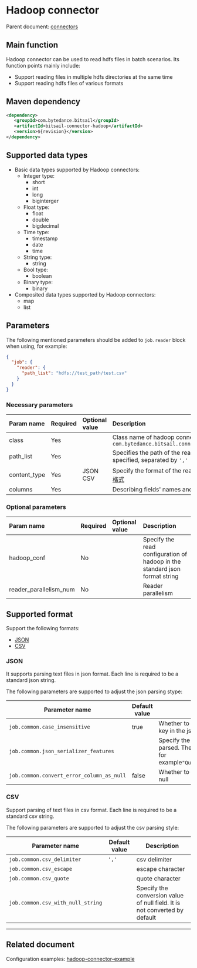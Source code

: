 # Hadoop connector

Parent document: [connectors](../README.md)


## Main function

Hadoop connector can be used to read hdfs files in batch scenarios. Its function points mainly include:

 - Support reading files in multiple hdfs directories at the same time
 - Support reading hdfs files of various formats

## Maven dependency

```xml
<dependency>
   <groupId>com.bytedance.bitsail</groupId>
   <artifactId>bitsail-connector-hadoop</artifactId>
   <version>${revision}</version>
</dependency>
```

## Supported data types
 - Basic data types supported by Hadoop connectors:
      - Integer type:
        - short
        - int
        - long
        - biginterger
      - Float type:
          - float
          - double
          - bigdecimal
      - Time type:
          - timestamp
          - date
          - time
      - String type:
          - string
      - Bool type:
          - boolean
      - Binary type:
          - binary
- Composited data types supported by Hadoop connectors:
    - map
    - list

## Parameters

The following mentioned parameters should be added to `job.reader` block when using, for example:

```json
{
  "job": {
    "reader": {
      "path_list": "hdfs://test_path/test.csv"
    }
  }
}
```

###  Necessary parameters

| Param name   | Required | Optional value | Description                                                                                       |
|:-------------|:---------|:---------------|:--------------------------------------------------------------------------------------------------|
| class        | Yes      |                | Class name of hadoop connector, `com.bytedance.bitsail.connector.hadoop.source.HadoopInputFormat` |
| path_list    | Yes      |                | Specifies the path of the read in file. Multiple paths can be specified, separated by `','`       |
| content_type | Yes      | JSON<br>CSV    | Specify the format of the read in file. For details, refer to[支持的文件格式](#jump_format)              |
| columns      | Yes      |                | Describing fields' names and types                                                                |

### Optional parameters
| Param name             | Required | Optional value | Description                                                                 |
|:-----------------------|:---------|:---------------|:----------------------------------------------------------------------------|
| hadoop_conf            | No       |                | Specify the read configuration of hadoop in the standard json format string |
| reader_parallelism_num | No       |                | Reader parallelism                                                          |


## <span id="jump_format">Supported format</span>

Support the following formats:

- [JSON](#jump_json)
- [CSV](#jump_csv)

<!-- - [PROTOBUF]&#40;#jump_protobuf&#41; ) -->

### <span id="jump_json">JSON</span>
It supports parsing text files in json format. Each line is required to be a standard json string. 

The following parameters are supported to adjust the json parsing stype:


| Parameter name                            | Default value | Description                                                                                                                          |
|-------------------------------------------|---------------|--------------------------------------------------------------------------------------------------------------------------------------|
| `job.common.case_insensitive`             | true          | Whether to be sensitive to the case of the key in the json field                                                                     |
| `job.common.json_serializer_features`     |               | Specify the mode when 'FastJsonUtil' is parsed. The format is `','` separated string, for example`"QuoteFieldNames,UseSingleQuotes"` |
| `job.common.convert_error_column_as_null` | false         | Whether to set the field with parsing error to null                                                                                  |

### <span id="jump_csv">CSV</span>
Support parsing of text files in csv format. Each line is required to be a standard csv string.

The following parameters are supported to adjust the csv parsing style:


| Parameter name                    | Default value | Description                                                                |
|-----------------------------------|---------------|----------------------------------------------------------------------------|
| `job.common.csv_delimiter`        | `','`         | csv delimiter                                                              |
| `job.common.csv_escape`           |               | escape character                                                           |
| `job.common.csv_quote`            |               | quote character                                                            |
| `job.common.csv_with_null_string` |               | Specify the conversion value of null field. It is not converted by default |

<!--
### <span id="jump_protobuf">PROTOBUF</span>

支持对protobuf格式文件进行解析。

解析protobuf格式文件时，必需以下参数:


| 参数名称 | 参数是否必需   | 参数说明 |
|--------|----------|---------|
|`job.common.proto.descriptor`| 是 |base64方式存储protobufm描述文件|
|`job.common.proto.class_name`| 是 |指定protobuf描述文件中用于解析的类名|
-->

----


## Related document

Configuration examples: [hadoop-connector-example](./hadoop-example.md)
